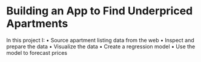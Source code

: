 # Building an App to Find Underpriced Apartments
In this project I:
• Source apartment listing data from the web
• Inspect and prepare the data
• Visualize the data
• Create a regression model
• Use the model to forecast prices
